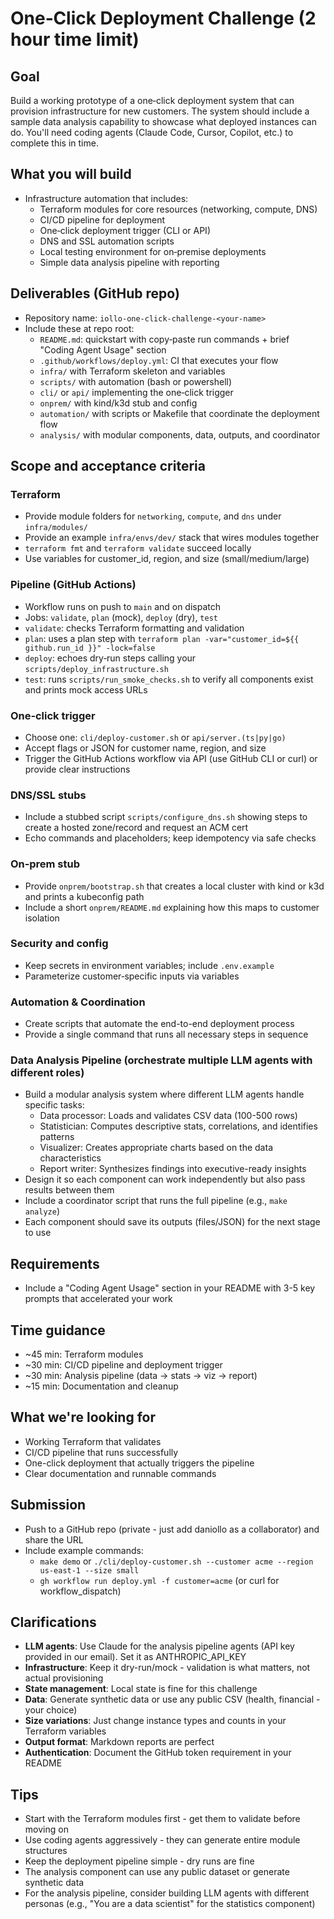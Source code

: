 # One‑Click Deployment Challenge (2 hour time limit)

## Goal
Build a working prototype of a one‑click deployment system that can provision infrastructure for new customers. The system should include a sample data analysis capability to showcase what deployed instances can do. You'll need coding agents (Claude Code, Cursor, Copilot, etc.) to complete this in time.

## What you will build
- Infrastructure automation that includes:
    - Terraform modules for core resources (networking, compute, DNS)
    - CI/CD pipeline for deployment
    - One‑click deployment trigger (CLI or API)
    - DNS and SSL automation scripts
    - Local testing environment for on‑premise deployments
    - Simple data analysis pipeline with reporting

## Deliverables (GitHub repo)
- Repository name: `iollo-one-click-challenge-<your-name>`
- Include these at repo root:
    - `README.md`: quickstart with copy‑paste run commands + brief "Coding Agent Usage" section
    - `.github/workflows/deploy.yml`: CI that executes your flow
    - `infra/` with Terraform skeleton and variables
    - `scripts/` with automation (bash or powershell)
    - `cli/` or `api/` implementing the one‑click trigger
    - `onprem/` with kind/k3d stub and config
    - `automation/` with scripts or Makefile that coordinate the deployment flow
    - `analysis/` with modular components, data, outputs, and coordinator

## Scope and acceptance criteria

### Terraform
- Provide module folders for `networking`, `compute`, and `dns` under `infra/modules/`
- Provide an example `infra/envs/dev/` stack that wires modules together
- `terraform fmt` and `terraform validate` succeed locally
- Use variables for customer_id, region, and size (small/medium/large)

### Pipeline (GitHub Actions)
- Workflow runs on push to `main` and on dispatch
- Jobs: `validate`, `plan` (mock), `deploy` (dry), `test`
- `validate`: checks Terraform formatting and validation
- `plan`: uses a plan step with 
  `terraform plan -var="customer_id=${{ github.run_id }}" -lock=false`
- `deploy`: echoes dry‑run steps calling your `scripts/deploy_infrastructure.sh`
- `test`: runs `scripts/run_smoke_checks.sh` to verify all components exist and prints mock access URLs

### One‑click trigger
- Choose one: `cli/deploy-customer.sh` or `api/server.(ts|py|go)`
- Accept flags or JSON for customer name, region, and size
- Trigger the GitHub Actions workflow via API (use GitHub CLI or curl) or provide clear instructions

### DNS/SSL stubs
- Include a stubbed script `scripts/configure_dns.sh` showing steps to create a hosted zone/record and request an ACM cert
- Echo commands and placeholders; keep idempotency via safe checks

### On‑prem stub
- Provide `onprem/bootstrap.sh` that creates a local cluster with kind or k3d and prints a kubeconfig path
- Include a short `onprem/README.md` explaining how this maps to customer isolation

### Security and config
- Keep secrets in environment variables; include `.env.example`
- Parameterize customer‑specific inputs via variables

### Automation & Coordination
- Create scripts that automate the end-to-end deployment process
- Provide a single command that runs all necessary steps in sequence

### Data Analysis Pipeline (orchestrate multiple LLM agents with different roles)
- Build a modular analysis system where different LLM agents handle specific tasks:
    - Data processor: Loads and validates CSV data (100-500 rows)
    - Statistician: Computes descriptive stats, correlations, and identifies patterns
    - Visualizer: Creates appropriate charts based on the data characteristics
    - Report writer: Synthesizes findings into executive-ready insights
- Design it so each component can work independently but also pass results between them
- Include a coordinator script that runs the full pipeline (e.g., `make analyze`)
- Each component should save its outputs (files/JSON) for the next stage to use

## Requirements
- Include a "Coding Agent Usage" section in your README with 3-5 key prompts that accelerated your work

## Time guidance
- ~45 min: Terraform modules
- ~30 min: CI/CD pipeline and deployment trigger
- ~30 min: Analysis pipeline (data → stats → viz → report)
- ~15 min: Documentation and cleanup

## What we're looking for
- Working Terraform that validates
- CI/CD pipeline that runs successfully
- One-click deployment that actually triggers the pipeline
- Clear documentation and runnable commands

## Submission
- Push to a GitHub repo (private - just add daniollo as a collaborator) and share the URL
- Include example commands:
    - `make demo` or `./cli/deploy-customer.sh --customer acme --region us-east-1 --size small`
    - `gh workflow run deploy.yml -f customer=acme` (or curl for workflow_dispatch)

## Clarifications
- **LLM agents**: Use Claude for the analysis pipeline agents (API key provided in our email). Set it as ANTHROPIC_API_KEY
- **Infrastructure**: Keep it dry-run/mock - validation is what matters, not actual provisioning
- **State management**: Local state is fine for this challenge
- **Data**: Generate synthetic data or use any public CSV (health, financial - your choice)
- **Size variations**: Just change instance types and counts in your Terraform variables
- **Output format**: Markdown reports are perfect
- **Authentication**: Document the GitHub token requirement in your README

## Tips
- Start with the Terraform modules first - get them to validate before moving on
- Use coding agents aggressively - they can generate entire module structures
- Keep the deployment pipeline simple - dry runs are fine
- The analysis component can use any public dataset or generate synthetic data
- For the analysis pipeline, consider building LLM agents with different personas (e.g., "You are a data scientist" for the statistics component)